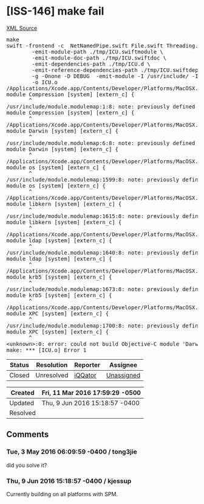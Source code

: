 # [ISS-146] make fail

[XML Source](../xml/ISS-146.xml)
<p><div class="code panel" style="border-width: 1px;"><div class="codeContent panelContent">
<pre class="code-java">
make
swift -frontend -c  NetNamedPipe.swift File.swift Threading.swift LibEvent.swift Bytes.swift FastCGI.swift LogManager.swift NetTCPSSL.swift PerfectServer.swift WebConnection.swift Closeable.swift FastCGIServer.swift Net.swift Utilities.swift MimeReader.swift NetTCP.swift SessionManager.swift WebRequest.swift HTTPServer.swift MimeType.swift PageHandler.swift SQLite.swift WebResponse.swift Dir.swift Mustache.swift PerfectError.swift SysProcess.swift DynamicLoader.swift JSON.swift Utilities-Server.swift Routing.swift StaticFileHandler.swift WebSocketHandler.swift JSONConvertible.swift cURL.swift HPACK.swift HTTP2.swift NotificationPusher.swift -primary-file ICU.swift \
		-emit-module-path ./tmp/ICU.swiftmodule \
		-emit-module-doc-path ./tmp/ICU.swiftdoc \
		-emit-dependencies-path ./tmp/ICU.d \
		-emit-reference-dependencies-path ./tmp/ICU.swiftdeps \
		-g -Onone -D DEBUG  -emit-module -I /usr/include/ -I linked/LibEvent -I linked/OpenSSL_Linux -I linked/ICU -I linked/SQLite3 -I linked/cURL_Linux -module-cache-path /tmp/modulecache -module-name PerfectLib -sdk /Applications/Xcode.app/Contents/Developer/Platforms/MacOSX.platform/Developer/SDKs/MacOSX10.11.sdk \
		-o ICU.o
/Applications/Xcode.app/Contents/Developer/Platforms/MacOSX.platform/Developer/SDKs/MacOSX10.11.sdk/usr/include/module.modulemap:1:8: error: redefinition of module 'Compression'
module Compression [system] [extern_c] {
       ^
/usr/include/module.modulemap:1:8: note: previously defined here
module Compression [system] [extern_c] {
       ^
/Applications/Xcode.app/Contents/Developer/Platforms/MacOSX.platform/Developer/SDKs/MacOSX10.11.sdk/usr/include/module.modulemap:6:8: error: redefinition of module 'Darwin'
module Darwin [system] [extern_c] {
       ^
/usr/include/module.modulemap:6:8: note: previously defined here
module Darwin [system] [extern_c] {
       ^
/Applications/Xcode.app/Contents/Developer/Platforms/MacOSX.platform/Developer/SDKs/MacOSX10.11.sdk/usr/include/module.modulemap:1599:8: error: redefinition of module 'os'
module os [system] [extern_c] {
       ^
/usr/include/module.modulemap:1599:8: note: previously defined here
module os [system] [extern_c] {
       ^
/Applications/Xcode.app/Contents/Developer/Platforms/MacOSX.platform/Developer/SDKs/MacOSX10.11.sdk/usr/include/module.modulemap:1615:8: error: redefinition of module 'libkern'
module libkern [system] [extern_c] {
       ^
/usr/include/module.modulemap:1615:8: note: previously defined here
module libkern [system] [extern_c] {
       ^
/Applications/Xcode.app/Contents/Developer/Platforms/MacOSX.platform/Developer/SDKs/MacOSX10.11.sdk/usr/include/module.modulemap:1640:8: error: redefinition of module 'ldap'
module ldap [system] [extern_c] {
       ^
/usr/include/module.modulemap:1640:8: note: previously defined here
module ldap [system] [extern_c] {
       ^
/Applications/Xcode.app/Contents/Developer/Platforms/MacOSX.platform/Developer/SDKs/MacOSX10.11.sdk/usr/include/module.modulemap:1673:8: error: redefinition of module 'krb5'
module krb5 [system] [extern_c] {
       ^
/usr/include/module.modulemap:1673:8: note: previously defined here
module krb5 [system] [extern_c] {
       ^
/Applications/Xcode.app/Contents/Developer/Platforms/MacOSX.platform/Developer/SDKs/MacOSX10.11.sdk/usr/include/module.modulemap:1700:8: error: redefinition of module 'XPC'
module XPC [system] [extern_c] {
       ^
/usr/include/module.modulemap:1700:8: note: previously defined here
module XPC [system] [extern_c] {
       ^
&lt;unknown&gt;:0: error: could not build Objective-C module 'Darwin'
make: *** [ICU.o] Error 1
</pre>
</div></div></p>





Status|Resolution|Reporter|Assignee
------|----------|--------|--------
Closed|Unresolved|[iQQator](iDevPro)|[Unassigned]($-1)





Created|Fri, 11 Mar 2016 17:59:29 -0500
-------|--------------
Updated|Thu, 9 Jun 2016 15:18:57 -0400
Resolved|


## Comments




### Tue, 3 May 2016 06:09:59 -0400 / tong3jie 

<p><p>did you solve it?</p></p>


### Thu, 9 Jun 2016 15:18:57 -0400 / kjessup 

<p><p>Currently building on all platforms with SPM.</p></p>


